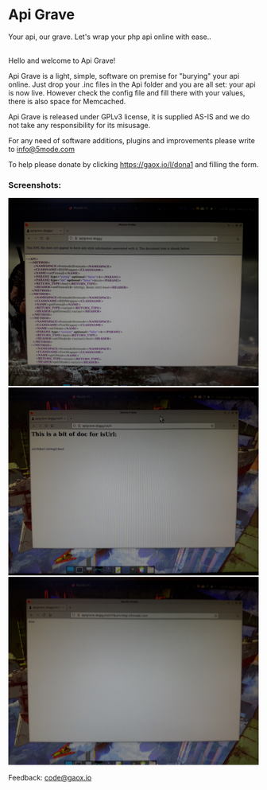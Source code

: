 <h1>Api Grave</h1>
Your api, our  grave. Let's wrap your php api online with ease..  <br><br>

Hello and welcome to Api Grave!<br>
	   
Api Grave is a light, simple, software on premise for "burying" your api online. Just drop your .inc files in the Api folder and you are all set: your api is now live. However check the config file and fill there with your values, there is also space for Memcached.<br>
	   
Api Grave is released under GPLv3 license, it is supplied AS-IS and we do not take any responsibility for its misusage.<br>	

For any need of software additions, plugins and improvements please write to <a href="mailto:info@5mode.com">info@5mode.com</a>  

To help please donate by clicking <a href="https://gaox.io/l/dona1">https://gaox.io/l/dona1</a> and filling the form.  
     
### Screenshots:

![ApiGrave1](/Public/res/screenshot1.jpg)  
![ApiGrave2](/Public/res/screenshot2.jpg)   
![ApiGrave3](/Public/res/screenshot3.jpg)   

Feedback: <a href="mailto:code@gaox.io" style="color:#e6d236;">code@gaox.io</a>
